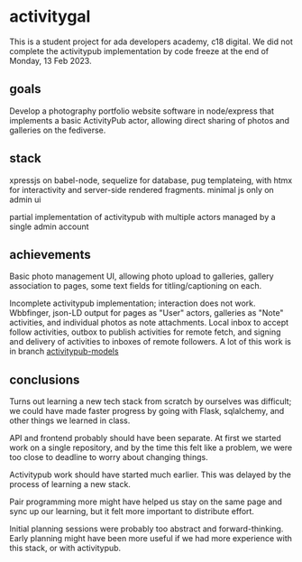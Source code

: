 # activitygal

This is a student project for ada developers academy, c18 digital. We did not complete the activitypub implementation by code freeze at the end of Monday, 13 Feb 2023.

## goals

Develop a photography portfolio website software in node/express that implements a basic ActivityPub actor, allowing direct sharing of photos and galleries on the fediverse.

## stack

xpressjs on babel-node, sequelize for database, pug templateing, with htmx for interactivity and server-side rendered fragments. minimal js only on admin ui

partial implementation of activitypub with multiple actors managed by a single admin account

## achievements

Basic photo management UI, allowing photo upload to galleries, gallery association to pages, some text fields for titling/captioning on each.

Incomplete activitypub implementation; interaction does not work. Wbbfinger, json-LD output for pages as "User" actors, galleries as "Note" activities, and individual photos as note attachments. Local inbox to accept follow activities, outbox to publish activities for remote fetch, and signing and delivery of activities to inboxes of remote followers. A lot of this work is in branch [activitypub-models](../../tree/activitypub-models)

## conclusions

Turns out learning a new tech stack from scratch by ourselves was difficult; we could have made faster progress by going with Flask, sqlalchemy, and other things we learned in class.

API and frontend probably should have been separate. At first we started work on a single repository, and by the time this felt like a problem, we were too close to deadline to worry about changing things.

Activitypub work should have started much earlier. This was delayed by the process of learning a new stack.

Pair programming more might have helped us stay on the same page and sync up our learning, but it felt more important to distribute effort.

Initial planning sessions were probably too abstract and forward-thinking. Early planning might have been more useful if we had more experience with this stack, or with activitypub.
